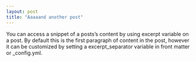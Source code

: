 ```yaml
---
layout: post
title: "Aaaaand another post"
---
```


You can access a snippet of a posts’s content by using excerpt variable on a post. By default this is the first paragraph of content in the post, however it can be customized by setting a excerpt_separator variable in front matter or \_config.yml.
